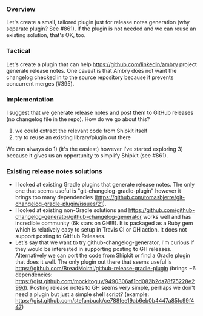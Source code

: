 ### Overview

Let's create a small, tailored plugin just for release notes generation (why separate plugin? See #861).
If the plugin is not needed and we can reuse an existing solution, that's OK, too.

### Tactical

Let's create a plugin that can help https://github.com/linkedin/ambry project generate release notes.
One caveat is that Ambry does not want the changelog checked in to the source repository because it prevents concurrent merges (#395).

### Implementation

I suggest that we generate release notes and post them to GitHub releases (no changelog file in the repo).
How do we go about this?

1. we could extract the relevant code from Shipkit itself
2. try to reuse an existing library/plugin out there

We can always do 1) (it's the easiest) however I've started exploring 3) because it gives us an opportunity to simplify Shipkit (see #861).

### Existing release notes solutions

- I looked at existing Gradle plugins that generate release notes.
The only one that seems useful is "git-changelog-gradle-plugin" however it brings too many dependencies (https://github.com/tomasbjerre/git-changelog-gradle-plugin/issues/21).
- I looked at existing non-Gradle solutions and https://github.com/github-changelog-generator/github-changelog-generator works well and has incredible community (6k stars on GH!!!).
It is packaged as a Ruby gem which is relatively easy to setup in Travis CI or GH action.
It does not support posting to GitHub Releases.
- Let's say that we want to try github-changelog-generator, I'm curious if they would be interested in supporting posting to GH releases.
Alternatively we can port the code from Shipkit or find a Gradle plugin that does it well.
The only plugin out there that seems useful is https://github.com/BreadMoirai/github-release-gradle-plugin
(brings ~6 dependencies: https://gist.github.com/mockitoguy/9490306af1bd082b2da78f75228e299d).
Posting release notes to GH seems very simple, perhaps we don't need a plugin but just a simple shell script?
(example: https://gist.github.com/stefanbuck/ce788fee19ab6eb0b4447a85fc99f447)
